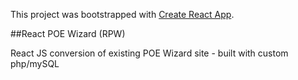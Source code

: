 This project was bootstrapped with [Create React App](https://github.com/facebook/create-react-app).

##React POE Wizard (RPW)

React JS conversion of existing POE Wizard site - built with custom php/mySQL